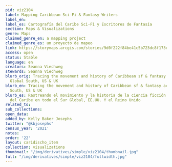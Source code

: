 ```yaml
---
pid: viz2104
label: Mapping Caribbean Sci-Fi & Fantasy Writers
label_en:
label_es: Cartografía del Caribe Sci-Fi y Escritores de Fantasía
section: Maps & Visualizations
genre: Maps
claimed_genre_en: a mapping project
claimed_genre_es: un proyecto de mapeo
link: https://storymaps.arcgis.com/stories/9d0f222f84be41c5b723dc8f173e5751
access: open
status: Stable
language: en
creators: Seanna Viechweg
stewards: Seanna Viechweg
blurb_orig: Tracing the movement and history of Caribbean sf & fantasy across the
  Global South, US & UK
blurb_en: Tracing the movement and history of Caribbean sf & fantasy across the Global
  South, US & UK
blurb_es: Rastreando el movimiento y la historia de la ciencia ficción y la fantasía
  del Caribe en todo el Sur Global, EE.UU. Y el Reino Unido
related_to:
sub_collections:
open_data:
added_by: Kelly Baker Josephs
twitter: "@kbjosephs"
census_year: '2021'
notes:
order: '22'
layout: caridischo_item
collection: visualizations
thumbnail: "/img/derivatives/simple/viz2104/thumbnail.jpg"
full: "/img/derivatives/simple/viz2104/fullwidth.jpg"
---
```

